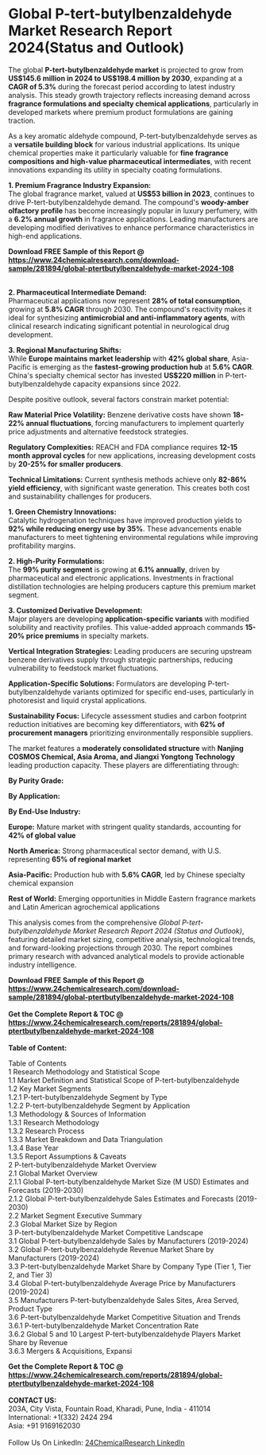 <h1>Global P-tert-butylbenzaldehyde Market Research Report 2024(Status and Outlook)</h1><p>The global <strong>P-tert-butylbenzaldehyde market</strong> is projected to grow from <strong>US$145.6 million in 2024 to US$198.4 million by 2030</strong>, expanding at a <strong>CAGR of 5.3%</strong> during the forecast period according to latest industry analysis. This steady growth trajectory reflects increasing demand across <strong>fragrance formulations and specialty chemical applications</strong>, particularly in developed markets where premium product formulations are gaining traction.</p><p>As a key aromatic aldehyde compound, P-tert-butylbenzaldehyde serves as a <strong>versatile building block</strong> for various industrial applications. Its unique chemical properties make it particularly valuable for <strong>fine fragrance compositions and high-value pharmaceutical intermediates</strong>, with recent innovations expanding its utility in specialty coating formulations.</p><p><strong>1. Premium Fragrance Industry Expansion:</strong><br>
The global fragrance market, valued at <strong>US$53 billion in 2023</strong>, continues to drive P-tert-butylbenzaldehyde demand. The compound's <strong>woody-amber olfactory profile</strong> has become increasingly popular in luxury perfumery, with a <strong>6.2% annual growth</strong> in fragrance applications. Leading manufacturers are developing modified derivatives to enhance performance characteristics in high-end applications.</p><div><b>Download FREE Sample of this Report @ 
            <a href="https://www.24chemicalresearch.com/download-sample/281894/global-ptertbutylbenzaldehyde-market-2024-108">
            https://www.24chemicalresearch.com/download-sample/281894/global-ptertbutylbenzaldehyde-market-2024-108</a></b></div><br><p><strong>2. Pharmaceutical Intermediate Demand:</strong><br>
Pharmaceutical applications now represent <strong>28% of total consumption</strong>, growing at <strong>5.8% CAGR</strong> through 2030. The compound's reactivity makes it ideal for synthesizing <strong>antimicrobial and anti-inflammatory agents</strong>, with clinical research indicating significant potential in neurological drug development.</p><p><strong>3. Regional Manufacturing Shifts:</strong><br>
While <strong>Europe maintains market leadership</strong> with <strong>42% global share</strong>, Asia-Pacific is emerging as the <strong>fastest-growing production hub</strong> at <strong>5.6% CAGR</strong>. China's specialty chemical sector has invested <strong>US$220 million</strong> in P-tert-butylbenzaldehyde capacity expansions since 2022.</p><p>Despite positive outlook, several factors constrain market potential:</p><p><strong>Raw Material Price Volatility:</strong> Benzene derivative costs have shown <strong>18-22% annual fluctuations</strong>, forcing manufacturers to implement quarterly price adjustments and alternative feedstock strategies.</p><p><strong>Regulatory Complexities:</strong> REACH and FDA compliance requires <strong>12-15 month approval cycles</strong> for new applications, increasing development costs by <strong>20-25% for smaller producers</strong>.</p><p><strong>Technical Limitations:</strong> Current synthesis methods achieve only <strong>82-86% yield efficiency</strong>, with significant waste generation. This creates both cost and sustainability challenges for producers.</p><p><strong>1. Green Chemistry Innovations:</strong><br>
Catalytic hydrogenation techniques have improved production yields to <strong>92% while reducing energy use by 35%</strong>. These advancements enable manufacturers to meet tightening environmental regulations while improving profitability margins.</p><p><strong>2. High-Purity Formulations:</strong><br>
The <strong>99% purity segment</strong> is growing at <strong>6.1% annually</strong>, driven by pharmaceutical and electronic applications. Investments in fractional distillation technologies are helping producers capture this premium market segment.</p><p><strong>3. Customized Derivative Development:</strong><br>
Major players are developing <strong>application-specific variants</strong> with modified solubility and reactivity profiles. This value-added approach commands <strong>15-20% price premiums</strong> in specialty markets.</p><p><strong>Vertical Integration Strategies:</strong> Leading producers are securing upstream benzene derivatives supply through strategic partnerships, reducing vulnerability to feedstock market fluctuations.</p><p><strong>Application-Specific Solutions:</strong> Formulators are developing P-tert-butylbenzaldehyde variants optimized for specific end-uses, particularly in photoresist and liquid crystal applications.</p><p><strong>Sustainability Focus:</strong> Lifecycle assessment studies and carbon footprint reduction initiatives are becoming key differentiators, with <strong>62% of procurement managers</strong> prioritizing environmentally responsible suppliers.</p><p>The market features a <strong>moderately consolidated structure</strong> with <strong>Nanjing COSMOS Chemical, Asia Aroma, and Jiangxi Yongtong Technology</strong> leading production capacity. These players are differentiating through:</p><p><strong>By Purity Grade:</strong></p><p><strong>By Application:</strong></p><p><strong>By End-Use Industry:</strong></p><p><strong>Europe:</strong> Mature market with stringent quality standards, accounting for <strong>42% of global value</strong></p><p><strong>North America:</strong> Strong pharmaceutical sector demand, with U.S. representing <strong>65% of regional market</strong></p><p><strong>Asia-Pacific:</strong> Production hub with <strong>5.6% CAGR</strong>, led by Chinese specialty chemical expansion</p><p><strong>Rest of World:</strong> Emerging opportunities in Middle Eastern fragrance markets and Latin American agrochemical applications</p><p>This analysis comes from the comprehensive <em>Global P-tert-butylbenzaldehyde Market Research Report 2024 (Status and Outlook)</em>, featuring detailed market sizing, competitive analysis, technological trends, and forward-looking projections through 2030. The report combines primary research with advanced analytical models to provide actionable industry intelligence.</p><div><b>Download FREE Sample of this Report @ 
            <a href="https://www.24chemicalresearch.com/download-sample/281894/global-ptertbutylbenzaldehyde-market-2024-108">
            https://www.24chemicalresearch.com/download-sample/281894/global-ptertbutylbenzaldehyde-market-2024-108</a></b></div><br><div><b>Get the Complete Report & TOC @ 
            <a href="https://www.24chemicalresearch.com/reports/281894/global-ptertbutylbenzaldehyde-market-2024-108">
            https://www.24chemicalresearch.com/reports/281894/global-ptertbutylbenzaldehyde-market-2024-108</a></b></div><br>
            <b>Table of Content:</b><p>Table of Contents<br />
 1 Research Methodology and Statistical Scope<br />
 1.1 Market Definition and Statistical Scope of P-tert-butylbenzaldehyde<br />
 1.2 Key Market Segments<br />
 1.2.1 P-tert-butylbenzaldehyde Segment by Type<br />
 1.2.2 P-tert-butylbenzaldehyde Segment by Application<br />
 1.3 Methodology & Sources of Information<br />
 1.3.1 Research Methodology<br />
 1.3.2 Research Process<br />
 1.3.3 Market Breakdown and Data Triangulation<br />
 1.3.4 Base Year<br />
 1.3.5 Report Assumptions & Caveats<br />
 2 P-tert-butylbenzaldehyde Market Overview<br />
 2.1 Global Market Overview<br />
 2.1.1 Global P-tert-butylbenzaldehyde Market Size (M USD) Estimates and Forecasts (2019-2030)<br />
 2.1.2 Global P-tert-butylbenzaldehyde Sales Estimates and Forecasts (2019-2030)<br />
 2.2 Market Segment Executive Summary<br />
 2.3 Global Market Size by Region<br />
 3 P-tert-butylbenzaldehyde Market Competitive Landscape<br />
 3.1 Global P-tert-butylbenzaldehyde Sales by Manufacturers (2019-2024)<br />
 3.2 Global P-tert-butylbenzaldehyde Revenue Market Share by Manufacturers (2019-2024)<br />
 3.3 P-tert-butylbenzaldehyde Market Share by Company Type (Tier 1, Tier 2, and Tier 3)<br />
 3.4 Global P-tert-butylbenzaldehyde Average Price by Manufacturers (2019-2024)<br />
 3.5 Manufacturers P-tert-butylbenzaldehyde Sales Sites, Area Served, Product Type<br />
 3.6 P-tert-butylbenzaldehyde Market Competitive Situation and Trends<br />
 3.6.1 P-tert-butylbenzaldehyde Market Concentration Rate<br />
 3.6.2 Global 5 and 10 Largest P-tert-butylbenzaldehyde Players Market Share by Revenue<br />
 3.6.3 Mergers & Acquisitions, Expansi</p><div><b>Get the Complete Report & TOC @ 
            <a href="https://www.24chemicalresearch.com/reports/281894/global-ptertbutylbenzaldehyde-market-2024-108">
            https://www.24chemicalresearch.com/reports/281894/global-ptertbutylbenzaldehyde-market-2024-108</a></b></div><br><b>CONTACT US:</b><br>
            203A, City Vista, Fountain Road, Kharadi, Pune, India - 411014<br>
            International: +1(332) 2424 294<br>
            Asia: +91 9169162030 <br><br>
            Follow Us On LinkedIn: <a href="https://www.linkedin.com/company/24chemicalresearch/">24ChemicalResearch LinkedIn</a>